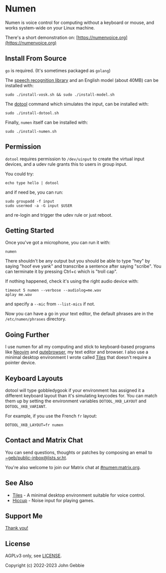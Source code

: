 # Numen

Numen is voice control for computing without a keyboard or mouse,
and works system-wide on your Linux machine.

There's a short demonstration on:
[https://numenvoice.org](https://numenvoice.org)

## Install From Source

`go` is required. (It's sometimes packaged as `golang`)

The [speech recognition library](https://alphacephei.com/vosk) and an English
model (about 40MB) can be installed with:

    sudo ./install-vosk.sh && sudo ./install-model.sh

The [dotool](https://sr.ht/~geb/dotool) command which simulates the input,
can be installed with:

    sudo ./install-dotool.sh

Finally, `numen` itself can be installed with:

    sudo ./install-numen.sh

## Permission

`dotool` requires permission to `/dev/uinput` to create the virtual input
devices, and a udev rule grants this to users in group input.

You could try:

    echo type hello | dotool

and if need be, you can run:

    sudo groupadd -f input
    sudo usermod -a -G input $USER

and re-login and trigger the udev rule or just reboot.

## Getting Started

Once you've got a microphone, you can run it with:

    numen

There shouldn't be any output but you should be able to type "hey" by saying
"hoof eve yank" and transcribe a sentence after saying "scribe".  You can
terminate it by pressing Ctrl+c which is "troll cap".

If nothing happened, check it's using the right audio device with:

    timeout 5 numen --verbose --audiolog=me.wav
    aplay me.wav

and specify a `--mic` from `--list-mics` if not.

Now you can have a go in your text editor, the default phrases are in the
`/etc/numen/phrases` directory.

## Going Further

I use numen for all my computing and stick to keyboard-based programs like
[Neovim](https://neovim.io) and [qutebrowser](https://qutebrowser.org), my text
editor and browser.  I also use a minimal desktop environment I wrote called
[Tiles](https://git.sr.ht/~geb/tiles) that doesn't require a pointer device.

## Keyboard Layouts

dotool will type gobbledygook if your environment has assigned it a different
keyboard layout than it's simulating keycodes for.  You can match them up by
setting the environment variables `DOTOOL_XKB_LAYOUT` and `DOTOOL_XKB_VARIANT`.

For example, if you use the French `fr` layout:

    DOTOOL_XKB_LAYOUT=fr numen

## Contact and Matrix Chat

You can send questions, thoughts or patches by composing an email to
[~geb/public-inbox@lists.sr.ht](https://lists.sr.ht/~geb/public-inbox).

You're also welcome to join our Matrix chat at
[#numen:matrix.org](https://matrix.to/#/#numen:matrix.org).

## See Also

* [Tiles](https://git.sr.ht/~geb/tiles) - A minimal desktop environment
  suitable for voice control.
* [Hiccup](https://git.sr.ht/~geb/hiccup) - Noise input for playing games.

## Support Me

[Thank you!](https://liberapay.com/geb)

## License

AGPLv3 only, see [LICENSE](./LICENSE).

Copyright (c) 2022-2023 John Gebbie
